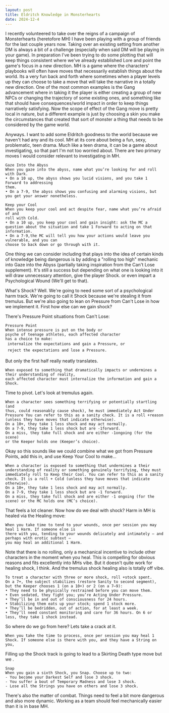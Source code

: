 ```yaml
---
layout: post
title: Eldritch Knowledge in Monsterhearts
date: 2024-12-4
---
```

I recently volunteered to take over the reigns of a campaign of Monsterhearts (heretofore MH) I have been playing with a group of friends for the last couple years now. Taking over an existing setting from another DM is always a bit of a challenge (especially when said DM will be playing in your game). In preparation I've been trying to do some plotting that will keep things consistent where we've already established Lore and point the game's focus in a new direction. MH is a game where the characters' playbooks will often have moves that necessarily establish things about the world. Its a very fun back and forth where sometimes when a player levels up they can choose to take a move that will take the narrative in a totally new direction. One of the most common examples is the Gang advancement where in taking it the player is either creating a group of new NPCs or changing the trajectory of some existing ones, and something like that should have consequences/world impact in order to keep things narratively satisfying. Now the scope of effect of the Gang move is pretty local in nature, but a different example is just by choosing a skin you make the circumstances that created that sort of monster a thing that needs to be considered by the game world. 

Anyways. I want to add some Eldritch goodness to the world because we haven't had any and its cool. MH at its core about being a fun, sexy, problematic, teen drama. Much like a teen drama, it can be a game about investigating, so that part I'm not too worried about. There are two primary moves I would consider relevant to investigating in MH.

```
Gaze Into the Abyss
When you gaze into the abyss, name what you’re looking for and roll with Dark. 
• On a 10 up, the abyss shows you lucid visions, and you take 1 Forward to addressing 
them. 
• On a 7-9, the abyss shows you confusing and alarming visions, but you get your answer nonetheless.

Keep your Cool
When you keep your cool and act despite fear, name what you’re afraid of and 
roll with Cold. 
• On a 10 up, you keep your cool and gain insight: ask the MC a question about the situation and take 1 Forward to acting on that information. 
• On a 7-9,the MC will tell you how your actions would leave you vulnerable, and you can
choose to back down or go through with it.
```

One thing we can consider including that plays into the idea of certain kinds of knowledge being dangerous is by adding a "rolling too high" mechanic into Gaze into the Abyss (partially taking inspiration from the Can't Lose supplement).  It's still a success but depending on what one is looking into it will draw unnecessary attention, give the player Shock. or even impart a Psychological Wound (We'll get to that). 

What's Shock? Well. We're going to need some sort of a psychological harm track. We're going to call it Shock because we're stealing it from tremulus. But we're also going to lean on Pressure from Can't Lose in how we implement it.
First how else can we gain shock?

There's Pressure Point situations from Can't Lose:
```
Pressure Point
When intense pressure is put on the body or
psyche of teenage athletes, each affected character
has a choice to make:
 internalize the expectations and gain a Pressure, or
 reject the expectations and lose a Pressure.
```

But only the first half really neatly translates. 

```
When exposed to something that dramatically impacts or undermines a their understanding of reality,  
each affected character must internalize the information and gain a Shock.
```

Time to pivot. Let's look at tremulus again.

```
When a character sees something terrifying or potentially startling (and
thus, could reasonably cause shock), he must immediately Act Under
Pressure You can refer to this as a sanity check. It is a roll +reason
(unless they have moves that indicate otherwise).
On a 10+, they take 1 less shock and may act normally.
On a 7-9, they take 1 less shock but are -1forward.
On a miss, they take full shock and are either -1ongoing (for the scene)
or the Keeper holds one (Keeper’s choice).
```

Okay so this sounds like we could combine what we got from Pressure Points, add this in, and use Keep Your Cool to make...

```
When a character is exposed to something that undermines a their understanding of reality or something genuinely terrifying, they must immediately roll to Keep their Cool. You can refer to this as a sanity check. It is a roll + Cold (unless they have moves that indicate otherwise).
On a 10+, they take 1 less shock and may act normally.
On a 7-9, they take 1 less shock but are -1 forward.
On a miss, they take full shock and are either -1 ongoing (for the scene) or the MC holds one (MC’s choice).
```

That feels a lot cleaner. Now how do we deal with shock? Harm in MH is healed via the Healing move:

```
When you take time to tend to your wounds, once per session you may heal 1 Harm. If someone else is
there with you, tending to your wounds delicately and intimately – and perhaps with erotic subtext –
you may heal an additional 1 Harm.
```

Note that there is no rolling, only a mechanical incentive to include other characters in the moment when you heal. This is compelling for obvious reasons and fits excellently into MHs vibe. 
But it doesn't quite work for healing shock, I think. And the tremulus shock healing also is totally off vibe. 

```
To treat a character with three or more shock, roll +stock spent. 
On a 7+, the subject stabilizes (restore Sanity to second segment), but the Keeper chooses 1 (on a 10+) or 2 (on a 7–9): 
• They need to be physically restrained before you can move them. 
• Even sedated, they fight you; you’re Acting Under Pressure. 
• They’ll be in and out of consciousness for 24 hours. 
• Stabilizing them eats up your stock; spend 1 stock more. 
• They’ll be bedridden, out of action, for at least a week. 
• They’ll need constant monitoring and care for 36 hours. On 6 or less, they take 1 shock instead.
```

So where do we go from here? Lets take a crack at it.
```
When you take the time to process, once per session you may heal 1 Shock. If someone else is there with you, and they have a String on you,
```

Filling up the Shock track is going to lead to a Skirting Death type move but we . 

```
Snap
When you gain a sixth Shock, you Snap. Choose up to two:
- You become your Darkest Self and lose 3 shock.
- You suffer a bout of Temporary Madness and lose 3 shock.
- Lose all the Strings you have on others and lose 3 shock.
```


There's also the matter of combat. Things need to feel a bit more dangerous and also more dynamic. Working as a team should feel mechanically easier than it is in base MH.








